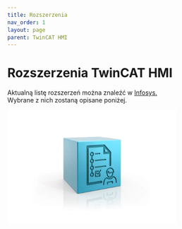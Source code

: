 ```yaml
---
title: Rozszerzenia
nav_order: 1
layout: page
parent: TwinCAT HMI
---
```


# Rozszerzenia TwinCAT HMI

Aktualną listę rozszerzeń można znaleźć w [Infosys.](https://infosys.beckhoff.com/english.php?content=../content/1033/te2000_tc3_hmi_engineering/87759849078974712843.html)
<br>
Wybrane z nich zostaną opisane poniżej. 

![ext](ext.png "ext")
